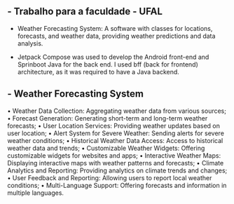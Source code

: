 ## - Trabalho para a faculdade - UFAL 

- Weather Forecasting System: A software with classes for locations, forecasts, and weather data,
providing weather predictions and data analysis.

- Jetpack Compose was used to develop the Android front-end and Sprinboot Java for the back end. I used bff (back for frontend) architecture, as it was required to have a Java backend.

## - Weather Forecasting System
• Weather Data Collection: Aggregating weather data from various sources;
• Forecast Generation: Generating short-term and long-term weather forecasts;
• User Location Services: Providing weather updates based on user location;
• Alert System for Severe Weather: Sending alerts for severe weather conditions;
• Historical Weather Data Access: Access to historical weather data and trends;
• Customizable Weather Widgets: Offering customizable widgets for websites and apps;
• Interactive Weather Maps: Displaying interactive maps with weather patterns and forecasts;
• Climate Analytics and Reporting: Providing analytics on climate trends and changes;
• User Feedback and Reporting: Allowing users to report local weather conditions;
• Multi-Language Support: Offering forecasts and information in multiple languages.
